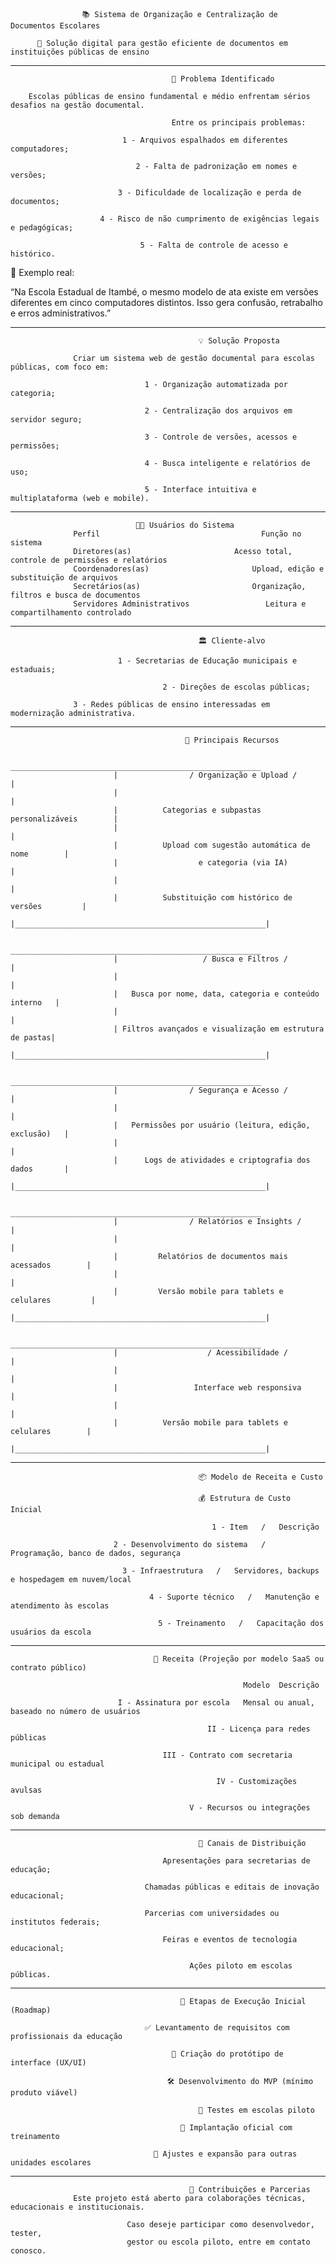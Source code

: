                     📚 Sistema de Organização e Centralização de Documentos Escolares
    
          🚀 Solução digital para gestão eficiente de documentos em instituições públicas de ensino

-------------------------------------------------------------------------------------------------------------------------

                                        🧩 Problema Identificado
    
        Escolas públicas de ensino fundamental e médio enfrentam sérios desafios na gestão documental. 
             
                                        Entre os principais problemas:
    
                             1 - Arquivos espalhados em diferentes computadores;
                                              
                                2 - Falta de padronização em nomes e versões;
                                              
                            3 - Dificuldade de localização e perda de documentos;
                                              
                        4 - Risco de não cumprimento de exigências legais e pedagógicas;
                                              
                                 5 - Falta de controle de acesso e histórico.

📌 Exemplo real:

“Na Escola Estadual de Itambé, o mesmo modelo de ata existe em versões diferentes em cinco computadores distintos. Isso gera confusão, retrabalho e erros administrativos.”

-----------------------------------------------------------------------------------------------------------------------------------------

                                              💡 Solução Proposta

                  Criar um sistema web de gestão documental para escolas públicas, com foco em:

                                  1 - Organização automatizada por categoria;
                                            
                                  2 - Centralização dos arquivos em servidor seguro;
                                            
                                  3 - Controle de versões, acessos e permissões;
                                            
                                  4 - Busca inteligente e relatórios de uso;
                                            
                                  5 - Interface intuitiva e multiplataforma (web e mobile).

-----------------------------------------------------------------------------------------------------------------------------------------

                                🧑‍🏫 Usuários do Sistema
                  Perfil                                    Função no sistema
                  Diretores(as)	                      Acesso total, controle de permissões e relatórios
                  Coordenadores(as)	                      Upload, edição e substituição de arquivos
                  Secretários(as)	                      Organização, filtros e busca de documentos
                  Servidores Administrativos	             Leitura e compartilhamento controlado

-----------------------------------------------------------------------------------------------------------------------------------------

                                              🏛️ Cliente-alvo
                                                      
                            1 - Secretarias de Educação municipais e estaduais;

                                      2 - Direções de escolas públicas;
                                              
                  3 - Redes públicas de ensino interessadas em modernização administrativa.

 -----------------------------------------------------------------------------------------------------------------------------------------

                                           🔧 Principais Recursos

                            ________________________________________________________
                           |                / Organização e Upload /                |
                           |                                                        |
                           |          Categorias e subpastas personalizáveis        |
                           |                                                        |
                           |          Upload com sugestão automática de nome        |
                           |                  e categoria (via IA)                  |
                           |                                                        |
                           |          Substituição com histórico de versões         |
                           |________________________________________________________|

                            ________________________________________________________
                           |                   / Busca e Filtros /                  |
                           |                                                        |
                           |   Busca por nome, data, categoria e conteúdo interno   |
                           |                                                        |
                           | Filtros avançados e visualização em estrutura de pastas|
                           |________________________________________________________|
                                                  
                            ________________________________________________________
                           |                / Segurança e Acesso /                  |
                           |                                                        |
                           |   Permissões por usuário (leitura, edição, exclusão)   |
                           |                                                        |
                           |      Logs de atividades e criptografia dos dados       |
                           |________________________________________________________|
                                  
                            ________________________________________________________
                           |                / Relatórios e Insights /               |
                           |                                                        |
                           |         Relatórios de documentos mais acessados        |
                           |                                                        |
                           |         Versão mobile para tablets e celulares         |
                           |________________________________________________________|

                            ________________________________________________________
                           |                    / Acessibilidade /                  |
                           |                                                        |
                           |                 Interface web responsiva               |
                           |                                                        |
                           |          Versão mobile para tablets e celulares        |
                           |________________________________________________________|
                                     
-----------------------------------------------------------------------------------------------------------------------------------------

                                              📦 Modelo de Receita e Custo
                                                    
                                              💰 Estrutura de Custo Inicial
                                                    
                                                 1 - Item   /   Descrição
                                              
                           2 - Desenvolvimento do sistema   /   Programação, banco de dados, segurança
                                              
                             3 - Infraestrutura   /   Servidores, backups e hospedagem em nuvem/local
                                              
                                   4 - Suporte técnico   /   Manutenção e atendimento às escolas
                                              
                                     5 - Treinamento   /   Capacitação dos usuários da escola

-----------------------------------------------------------------------------------------------------------------------------------------

                                    💼 Receita (Projeção por modelo SaaS ou contrato público)
                                  
                                                        Modelo	Descrição
                                                          
                            I - Assinatura por escola	Mensal ou anual, baseado no número de usuários
                                  
                                                II - Licença para redes públicas	
                                  
                                      III - Contrato com secretaria municipal ou estadual
                                  
                                                  IV - Customizações avulsas	
                                  
                                            V - Recursos ou integrações sob demanda

-----------------------------------------------------------------------------------------------------------------------------------------

                                              📢 Canais de Distribuição         
                                                      
                                      Apresentações para secretarias de educação;
        
                                  Chamadas públicas e editais de inovação educacional;
        
                                  Parcerias com universidades ou institutos federais;
                                            
                                      Feiras e eventos de tecnologia educacional;
                                            
                                            Ações piloto em escolas públicas.

-----------------------------------------------------------------------------------------------------------------------------------------

                                          📅 Etapas de Execução Inicial (Roadmap)
                                                
                                  ✅ Levantamento de requisitos com profissionais da educação
                                                
                                        🎨 Criação do protótipo de interface (UX/UI)
                                                
                                       🛠️ Desenvolvimento do MVP (mínimo produto viável)
                                                
                                              🧪 Testes em escolas piloto
                                                
                                          🚀 Implantação oficial com treinamento
                                                
                                    🔄 Ajustes e expansão para outras unidades escolares

-----------------------------------------------------------------------------------------------------------------------------------------

                                            🤝 Contribuições e Parcerias
                  Este projeto está aberto para colaborações técnicas, educacionais e institucionais. 

                              Caso deseje participar como desenvolvedor, tester, 
                              gestor ou escola piloto, entre em contato conosco.
